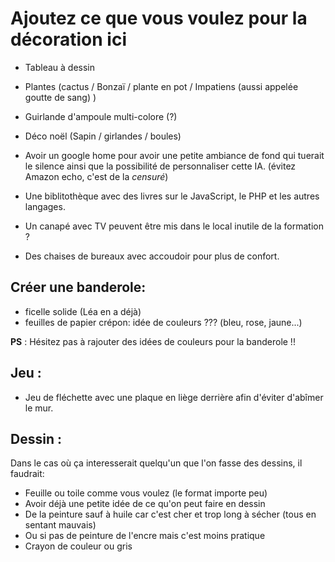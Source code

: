 
# Ajoutez ce que vous voulez pour la décoration ici

- Tableau à dessin
- Plantes (cactus / Bonzaï / plante en pot / Impatiens (aussi appelée goutte de sang) )
- Guirlande d'ampoule multi-colore (?)
- Déco noël (Sapin / girlandes / boules)

- Avoir un google home pour avoir une petite ambiance de fond qui tuerait le silence ainsi que la possibilité de personnaliser cette IA. (évitez Amazon echo, c'est de la *censuré*)
- Une biblitothèque avec des livres sur le JavaScript, le PHP et les autres langages.
- Un canapé avec TV peuvent être mis dans le local inutile de la formation ?
- Des chaises de bureaux avec accoudoir pour plus de confort.

## Créer une banderole:

- ficelle solide (Léa en a déjà)
- feuilles de papier crépon: idée de couleurs ??? (bleu, rose, jaune...) 

__PS__ : Hésitez pas à rajouter des idées de couleurs pour la banderole !! 


## Jeu :
- Jeu de fléchette avec une plaque en liège derrière afin d'éviter d'abîmer le mur.

## Dessin :

Dans le cas où ça interesserait quelqu'un que l'on fasse des dessins, il faudrait:

- Feuille ou toile comme vous voulez (le format importe peu)
- Avoir déjà une petite idée de ce qu'on peut faire en dessin
- De la peinture sauf à huile car c'est cher et trop long à sécher (tous en sentant mauvais)
- Ou si pas de peinture de l'encre mais c'est moins pratique
- Crayon de couleur ou gris
